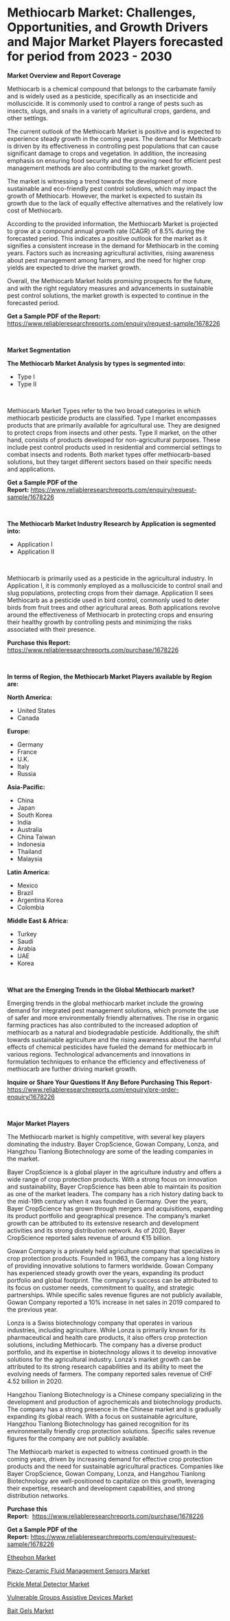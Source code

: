 <p><h1>Methiocarb Market: Challenges, Opportunities, and Growth Drivers and Major Market Players forecasted for period from 2023 - 2030</h1></p><p><strong>Market Overview and Report Coverage</strong></p>
<p><p>Methiocarb is a chemical compound that belongs to the carbamate family and is widely used as a pesticide, specifically as an insecticide and molluscicide. It is commonly used to control a range of pests such as insects, slugs, and snails in a variety of agricultural crops, gardens, and other settings.</p><p>The current outlook of the Methiocarb Market is positive and is expected to experience steady growth in the coming years. The demand for Methiocarb is driven by its effectiveness in controlling pest populations that can cause significant damage to crops and vegetation. In addition, the increasing emphasis on ensuring food security and the growing need for efficient pest management methods are also contributing to the market growth.</p><p>The market is witnessing a trend towards the development of more sustainable and eco-friendly pest control solutions, which may impact the growth of Methiocarb. However, the market is expected to sustain its growth due to the lack of equally effective alternatives and the relatively low cost of Methiocarb.</p><p>According to the provided information, the Methiocarb Market is projected to grow at a compound annual growth rate (CAGR) of 8.5% during the forecasted period. This indicates a positive outlook for the market as it signifies a consistent increase in the demand for Methiocarb in the coming years. Factors such as increasing agricultural activities, rising awareness about pest management among farmers, and the need for higher crop yields are expected to drive the market growth.</p><p>Overall, the Methiocarb Market holds promising prospects for the future, and with the right regulatory measures and advancements in sustainable pest control solutions, the market growth is expected to continue in the forecasted period.</p></p>
<p><strong>Get a Sample PDF of the Report:</strong> <a href="https://www.reliableresearchreports.com/enquiry/request-sample/1678226">https://www.reliableresearchreports.com/enquiry/request-sample/1678226</a></p>
<p>&nbsp;</p>
<p><strong>Market Segmentation</strong></p>
<p><strong>The Methiocarb Market Analysis by types is segmented into:</strong></p>
<p><ul><li>Type I</li><li>Type II</li></ul></p>
<p>&nbsp;</p>
<p><p>Methiocarb Market Types refer to the two broad categories in which methiocarb pesticide products are classified. Type I market encompasses products that are primarily available for agricultural use. They are designed to protect crops from insects and other pests. Type II market, on the other hand, consists of products developed for non-agricultural purposes. These include pest control products used in residential and commercial settings to combat insects and rodents. Both market types offer methiocarb-based solutions, but they target different sectors based on their specific needs and applications.</p></p>
<p><strong>Get a Sample PDF of the Report:</strong>&nbsp;<a href="https://www.reliableresearchreports.com/enquiry/request-sample/1678226">https://www.reliableresearchreports.com/enquiry/request-sample/1678226</a></p>
<p>&nbsp;</p>
<p><strong>The Methiocarb Market Industry Research by Application is segmented into:</strong></p>
<p><ul><li>Application I</li><li>Application II</li></ul></p>
<p>&nbsp;</p>
<p><p>Methiocarb is primarily used as a pesticide in the agricultural industry. In Application I, it is commonly employed as a molluscicide to control snail and slug populations, protecting crops from their damage. Application II sees Methiocarb as a pesticide used in bird control, commonly used to deter birds from fruit trees and other agricultural areas. Both applications revolve around the effectiveness of Methiocarb in protecting crops and ensuring their healthy growth by controlling pests and minimizing the risks associated with their presence.</p></p>
<p><strong>Purchase this Report:</strong>&nbsp; <a href="https://www.reliableresearchreports.com/purchase/1678226">https://www.reliableresearchreports.com/purchase/1678226</a></p>
<p>&nbsp;</p>
<p><strong>In terms of Region, the Methiocarb Market Players available by Region are:</strong></p>
<p>
    <p> <strong> North America: </strong>
        <ul>
            <li>United States</li>
            <li>Canada</li>
        </ul>
        </p> 
    <p> <strong> Europe: </strong>
        <ul>
            <li>Germany</li>
            <li>France</li>
            <li>U.K.</li>
            <li>Italy</li>
            <li>Russia</li>
        </ul>
        </p> 
    <p> <strong> Asia-Pacific: </strong>
        <ul>
            <li>China</li>
            <li>Japan</li>
            <li>South Korea</li>
            <li>India</li>
            <li>Australia</li>
            <li>China Taiwan</li>
            <li>Indonesia</li>
            <li>Thailand</li>
            <li>Malaysia</li>
        </ul>
        </p> 
    <p> <strong> Latin America: </strong>
        <ul>
            <li>Mexico</li>
            <li>Brazil</li>
            <li>Argentina Korea</li>
            <li>Colombia</li>
        </ul>
        </p> 
    <p> <strong> Middle East & Africa: </strong>
        <ul>
            <li>Turkey</li>
            <li>Saudi</li>
            <li>Arabia</li>
            <li>UAE</li>
            <li>Korea</li>
        </ul>
    </p>
    </p>
<p>&nbsp;</p>
<p><strong>What are the Emerging Trends in the Global Methiocarb market?</strong></p>
<p><p>Emerging trends in the global methiocarb market include the growing demand for integrated pest management solutions, which promote the use of safer and more environmentally friendly alternatives. The rise in organic farming practices has also contributed to the increased adoption of methiocarb as a natural and biodegradable pesticide. Additionally, the shift towards sustainable agriculture and the rising awareness about the harmful effects of chemical pesticides have fueled the demand for methiocarb in various regions. Technological advancements and innovations in formulation techniques to enhance the efficiency and effectiveness of methiocarb are further driving market growth.</p></p>
<p><strong>Inquire or Share Your Questions If Any Before Purchasing This Report</strong>- <a href="https://www.reliableresearchreports.com/enquiry/pre-order-enquiry/1678226">https://www.reliableresearchreports.com/enquiry/pre-order-enquiry/1678226</a></p>
<p>&nbsp;</p>
<p><strong>Major Market Players</strong></p>
<p><p>The Methiocarb market is highly competitive, with several key players dominating the industry. Bayer CropScience, Gowan Company, Lonza, and Hangzhou Tianlong Biotechnology are some of the leading companies in the market.</p><p>Bayer CropScience is a global player in the agriculture industry and offers a wide range of crop protection products. With a strong focus on innovation and sustainability, Bayer CropScience has been able to maintain its position as one of the market leaders. The company has a rich history dating back to the mid-19th century when it was founded in Germany. Over the years, Bayer CropScience has grown through mergers and acquisitions, expanding its product portfolio and geographical presence. The company’s market growth can be attributed to its extensive research and development activities and its strong distribution network. As of 2020, Bayer CropScience reported sales revenue of around €15 billion.</p><p>Gowan Company is a privately held agriculture company that specializes in crop protection products. Founded in 1963, the company has a long history of providing innovative solutions to farmers worldwide. Gowan Company has experienced steady growth over the years, expanding its product portfolio and global footprint. The company's success can be attributed to its focus on customer needs, commitment to quality, and strategic partnerships. While specific sales revenue figures are not publicly available, Gowan Company reported a 10% increase in net sales in 2019 compared to the previous year.</p><p>Lonza is a Swiss biotechnology company that operates in various industries, including agriculture. While Lonza is primarily known for its pharmaceutical and health care products, it also offers crop protection solutions, including Methiocarb. The company has a diverse product portfolio, and its expertise in biotechnology allows it to develop innovative solutions for the agricultural industry. Lonza's market growth can be attributed to its strong research capabilities and its ability to meet the evolving needs of farmers. The company reported sales revenue of CHF 4.52 billion in 2020.</p><p>Hangzhou Tianlong Biotechnology is a Chinese company specializing in the development and production of agrochemicals and biotechnology products. The company has a strong presence in the Chinese market and is gradually expanding its global reach. With a focus on sustainable agriculture, Hangzhou Tianlong Biotechnology has gained recognition for its environmentally friendly crop protection solutions. Specific sales revenue figures for the company are not publicly available.</p><p>The Methiocarb market is expected to witness continued growth in the coming years, driven by increasing demand for effective crop protection products and the need for sustainable agricultural practices. Companies like Bayer CropScience, Gowan Company, Lonza, and Hangzhou Tianlong Biotechnology are well-positioned to capitalize on this growth, leveraging their expertise, research and development capabilities, and strong distribution networks.</p></p>
<p><strong>Purchase this Report:</strong>&nbsp;&nbsp;<a href="https://www.reliableresearchreports.com/purchase/1678226">https://www.reliableresearchreports.com/purchase/1678226</a></p>
<p></p>
<p><strong>Get a Sample PDF of the Report:</strong>&nbsp;<a href="https://www.reliableresearchreports.com/enquiry/request-sample/1678226">https://www.reliableresearchreports.com/enquiry/request-sample/1678226</a></p>
<p><p><a href="https://github.com/merzlyukov93/Market-Research-Report-List-1/blob/main/ethephon-market.md">Ethephon Market</a></p><p><a href="https://medium.com/@board.cry.ball/piezo-ceramic-fluid-management-sensors-market-focuses-on-market-share-size-and-projected-forecast-7b75ba6ee1f8">Piezo-Ceramic Fluid Management Sensors Market</a></p><p><a href="https://medium.com/@plan.sock.color/pickle-metal-detector-market-size-market-outlook-and-market-forecast-2023-to-2030-9fbe58b5989b">Pickle Metal Detector Market</a></p><p><a href="https://www.linkedin.com/pulse/vulnerable-groups-assistive-devices-market-research/">Vulnerable Groups Assistive Devices Market</a></p><p><a href="https://github.com/sofyaavrova/Market-Research-Report-List-1/blob/main/bait-gels-market.md">Bait Gels Market</a></p></p>
